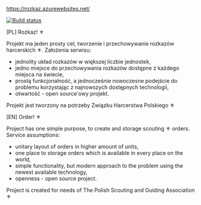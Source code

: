 https://rozkaz.azurewebsites.net/

[![Build status](https://dev.azure.com/norberto5/rozkaz/_apis/build/status/rozkaz%20-%20CI)](https://dev.azure.com/norberto5/rozkaz/_build/latest?definitionId=1)

[PL]
Rozkaz! ⚜

Projekt ma jeden prosty cel, tworzenie i przechowywanie rozkazów harcerskich ⚜. Założenia serwisu:
- jednolity układ rozkazów w większej liczbie jednostek, 
- jedno miejsce do przechowywania rozkazów dostępne z każdego miejsca na świecie,
- prostą funkcjonalność, a jednocześnie nowoczesne podejście do problemu korzystając z najnowszych dostępnych technologii,
- otwartość - open source'owy projekt.

Projekt jest tworzony na potrzeby Związku Harcerstwa Polskiego ⚜

[EN]
Order! ⚜

Project has one simple purpose, to create and storage scouting ⚜ orders. Service assumptions:
- unitary layout of orders in higher amount of units,
- one place to storage orders which is available in every place on the world,
- simple functionality, but modern approach to the problem using the newest available technology,
- openness - open source project.

Project is created for needs of The Polish Scouting and Guiding Association ⚜
